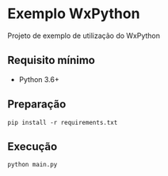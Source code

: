 # Exemplo WxPython
Projeto de exemplo de utilização do WxPython


## Requisito mínimo

- Python 3.6+

## Preparação

`
pip install -r requirements.txt
`

## Execução

`
python main.py
`
